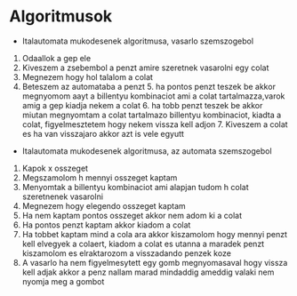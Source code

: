 # Algoritmusok
* Italautomata mukodesenek algoritmusa, vasarlo szemszogebol
1. Odaallok a gep ele
2. Kiveszem a zsebembol  a penzt amire szeretnek vasarolni egy colat
3. Megnezem hogy hol talalom a colat
4. Beteszem az automataba a penzt
   5. ha pontos penzt teszek be akkor megnyomom  aayt a billentyu kombinaciot ami a colat tartalmazza,varok amig a gep kiadja nekem a colat
   6. ha tobb penzt teszek be akkor miutan megnyomtam a colat tartalmazo billentyu kombinaciot, kiadta a colat, figyelmesztetem hogy nekem vissza kell adjon
   7. Kiveszem a colat es ha van visszajaro akkor azt is vele egyutt


* Italautomata mukodesenek algoritmusa, az automata szemszogebol
1. Kapok x osszeget 
2. Megszamolom h mennyi osszeget kaptam
2. Menyomtak a billentyu kombinaciot ami alapjan tudom h colat szeretnenek vasarolni
3. Megnezem hogy elegendo osszeget kaptam
4. Ha nem kaptam pontos osszeget akkor nem adom ki a colat
5. Ha pontos penzt kaptam akkor kiadom a colat
6. Ha tobbet kaptam mind a cola ara akkor kiszamolom hogy mennyi penzt kell elvegyek a colaert, kiadom a colat es utanna a maradek penzt kiszamolom es elraktarozom a visszadando penzek koze
7. A vasarlo ha nem figyelmesytett egy gomb megnyomasaval hogy vissza kell adjak akkor a penz nallam marad mindaddig ameddig valaki nem nyomja meg a gombot
